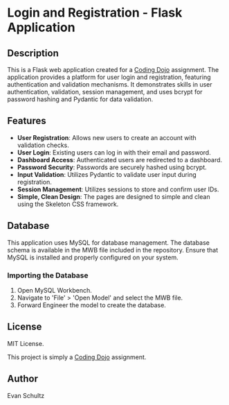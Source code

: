 # Login and Registration - Flask Application

## Description

This is a Flask web application created for a [Coding Dojo](https://www.codingdojo.com) assignment. The application provides a platform for user login and registration, featuring authentication and validation mechanisms. It demonstrates skills in user authentication, validation, session management, and uses bcrypt for password hashing and Pydantic for data validation.

## Features

-   **User Registration**: Allows new users to create an account with validation checks.
-   **User Login**: Existing users can log in with their email and password.
-   **Dashboard Access**: Authenticated users are redirected to a dashboard.
-   **Password Security**: Passwords are securely hashed using bcrypt.
-   **Input Validation**: Utilizes Pydantic to validate user input during registration.
-   **Session Management**: Utilizes sessions to store and confirm user IDs.
-   **Simple, Clean Design**: The pages are designed to simple and clean using the Skeleton CSS framework.

## Database

This application uses MySQL for database management. The database schema is available in the MWB file included in the repository. Ensure that MySQL is installed and properly configured on your system.

### Importing the Database

1. Open MySQL Workbench.
2. Navigate to 'File' > 'Open Model' and select the MWB file.
3. Forward Engineer the model to create the database.

## License

MIT License.

This project is simply a [Coding Dojo](https://www.codingdojo.com) assignment.

## Author

Evan Schultz
